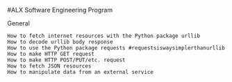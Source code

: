 #ALX Software Engineering Program

General

    How to fetch internet resources with the Python package urllib
    How to decode urllib body response
    How to use the Python package requests #requestsiswaysimplerthanurllib
    How to make HTTP GET request
    How to make HTTP POST/PUT/etc. request
    How to fetch JSON resources
    How to manipulate data from an external service

